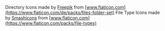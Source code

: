 Directory Icons made by [Freepik](https://www.flaticon.com/authors/freepik) from [www.flaticon.com](https://www.flaticon.com/de/packs/files-folder-set)
File Type Icons made by [Smashicons](https://www.flaticon.com/authors/smashicons) from [www.flaticon.com](https://www.flaticon.com/packs/file-types)
